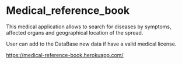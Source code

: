 # Medical_reference_book
This medical application allows to search for diseases by symptoms, affected organs and geographical location of the spread.

User can add to the DataBase new data if have a valid medical license.

https://medical-reference-book.herokuapp.com/
